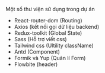 Một số thư viện sử dụng trong dự án

- React-router-dom (Routing)
- Axios (kết nối gọi dữ liệu backend)
- Redux-toolkit (Global State)
- Sass (Hỗ trợ viết css)
- Tailwind css (Ultility className)
- Antd (Component)
- Formik và Yup (Quản lí Form)
- Flowbite (header)
